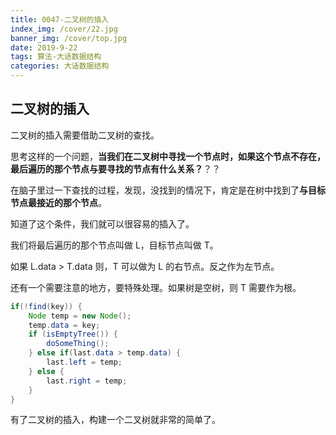 ```yaml
---
title: 0047-二叉树的插入
index_img: /cover/22.jpg
banner_img: /cover/top.jpg
date: 2019-9-22
tags: 算法-大话数据结构
categories: 大话数据结构
---
```




## 二叉树的插入

二叉树的插入需要借助二叉树的查找。

思考这样的一个问题，**当我们在二叉树中寻找一个节点时，如果这个节点不存在，最后遍历的那个节点与要寻找的节点有什么关系？**？？

在脑子里过一下查找的过程，发现，没找到的情况下，肯定是在树中找到了**与目标节点最接近的那个节点**。

知道了这个条件，我们就可以很容易的插入了。

我们将最后遍历的那个节点叫做 L，目标节点叫做 T。

如果 L.data > T.data 则，T 可以做为 L 的右节点。反之作为左节点。

还有一个需要注意的地方，要特殊处理。如果树是空树，则 T 需要作为根。



```java
if(!find(key)) {
    Node temp = new Node();
    temp.data = key;
    if (isEmptyTree()) {
        doSomeThing();
    } else if(last.data > temp.data) {
        last.left = temp;
    } else {
        last.right = temp;
    }
}
```



有了二叉树的插入，构建一个二叉树就非常的简单了。



